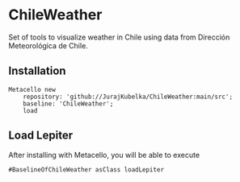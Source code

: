 # ChileWeather
Set of tools to visualize weather in Chile using data from Dirección Meteorológica de Chile.
## Installation```stMetacello new	repository: 'github://JurajKubelka/ChileWeather:main/src';	baseline: 'ChileWeather';	load```## Load Lepiter				After installing with Metacello, you will be able to execute```#BaselineOfChileWeather asClass loadLepiter```